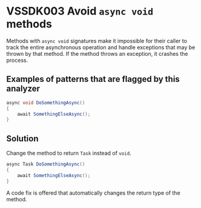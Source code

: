 # VSSDK003 Avoid `async void` methods

Methods with `async void` signatures make it impossible for their caller to track
the entire asynchronous operation and handle exceptions that may be thrown by that method.
If the method throws an exception, it crashes the process.

## Examples of patterns that are flagged by this analyzer

```csharp
async void DoSomethingAsync()
{
    await SomethingElseAsync();
}
```

## Solution

Change the method to return `Task` instead of `void`.

```csharp
async Task DoSomethingAsync()
{
    await SomethingElseAsync();
}
```

A code fix is offered that automatically changes the return type of the method. 
